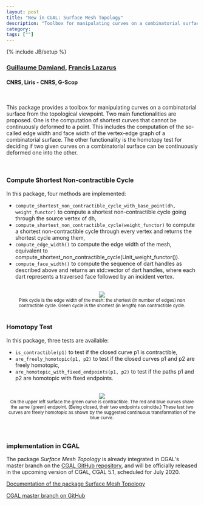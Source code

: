 ```yaml
---
layout: post
title: "New in CGAL: Surface Mesh Topology"
description: "Toolbox for manipulating curves on a combinatorial surface from the topological viewpoint"
category:
tags: [""]
---
```

{% include JB/setup %}

<h3><a href="https://perso.liris.cnrs.fr/guillaume.damiand/index.php?lang=en">Guillaume Damiand</a>, <a href="https://pagesperso.g-scop.grenoble-inp.fr/~lazarusf/">Francis Lazarus</a></h3>
<h4>CNRS, Liris - CNRS, G-Scop</h4>

<br>

<p>This package provides a toolbox for manipulating curves on a combinatorial surface from the topological viewpoint. Two main functionalities are proposed. One is the computation of shortest curves that cannot be continuously deformed to a point. This includes the computation of the so-called edge width and face width of the vertex-edge graph of a combinatorial surface. The other functionality is the homotopy test for deciding if two given curves on a combinatorial surface can be continuously deformed one into the other.<p>

<br>

<h3>Compute Shortest Non-contractible Cycle</h3>

<p>In this package, four methods are implemented:</p>

<ul>
<li><code>compute_shortest_non_contractible_cycle_with_base_point(dh, weight_functor)</code> to compute a shortest non-contractible cycle going through the source vertex of dh,</li>
<li><code>compute_shortest_non_contractible_cycle(weight_functor)</code> to compute a shortest non-contractible cycle through every vertex and returns the shortest cycle among them,</li>
<li><code>compute_edge_width()</code> to compute the edge width of the mesh, equivalent to compute_shortest_non_contractible_cycle(Unit_weight_functor()).</li>
<li><code>compute_face_width()</code> to compute the sequence of dart handles as described above and returns an std::vector of dart handles, where each dart represents a traversed face followed by an incident vertex.</li>
</ul>

<br>
<div style="text-align:center;">
  <a href="../../../../images/edge-width.png"><img src="../../../../images/edge-width.png" style="max-width:85%"/></a><br>
  <small>Pink cycle is the edge width of the mesh: the shortest (in number of edges) non contractible cycle. Green cycle is the shortest (in length) non contractible cycle. </small>
</div>
<br>

<h3>Homotopy Test</h3>

<p>In this package, three tests are available:</p>
<ul>
<li><code>is_contractible(p1)</code> to test if the closed curve p1 is contractible,</li>
<li><code>are_freely_homotopic(p1, p2)</code> to test if the closed curves p1 and p2 are freely homotopic,</li>
<li><code>are_homotopic_with_fixed_endpoints(p1, p2)</code> to test if the paths p1 and p2 are homotopic with fixed endpoints.</li>
</ul>

<br>
<div style="text-align:center;">
  <a href="../../../../images/free-vs-fixed-endpoints.svg"><img src="../../../../images/free-vs-fixed-endpoints.svg" style="max-width:95%"/></a><br>
  <small>On the upper left surface the green curve is contractible. The red and blue curves share the same (green) endpoint. (Being closed, their two endpoints coincide.) These last two curves are freely homotopic as shown by the suggested continuous transformation of the blue curve.</small>
</div>
<br>

<br>

<h3>implementation in CGAL</h3>

<p>The package <em>Surface Mesh Topology</em> is already integrated in CGAL's master branch
on the <a href="https://github.com/CGAL/cgal/">CGAL GitHub repository</a>, and will be
officially released in the upcoming version of CGAL, CGAL 5.1, scheduled for July 2020.</p>

<i class="glyphicon glyphicon-book"></i>
<a href="https://cgal.geometryfactory.com/CGAL/doc/master/Surface_mesh_topology/index.html">Documentation of the package Surface Mesh Topology</a> <br>

<i class="glyphicon glyphicon-download"></i>
<a href="https://github.com/CGAL/cgal/tree/master">CGAL master branch on GitHub</a>
